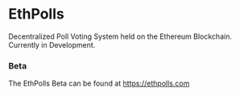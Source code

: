 # EthPolls
Decentralized Poll Voting System held on the Ethereum Blockchain. 
Currently in Development.

### Beta
The EthPolls Beta can be found at https://ethpolls.com
